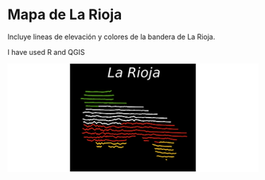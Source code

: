 # Mapa de La Rioja
Incluye lineas de elevación y colores de la bandera de La Rioja.

I have used R and QGIS

<img src="output/larioja_tr.png" width = "1000">